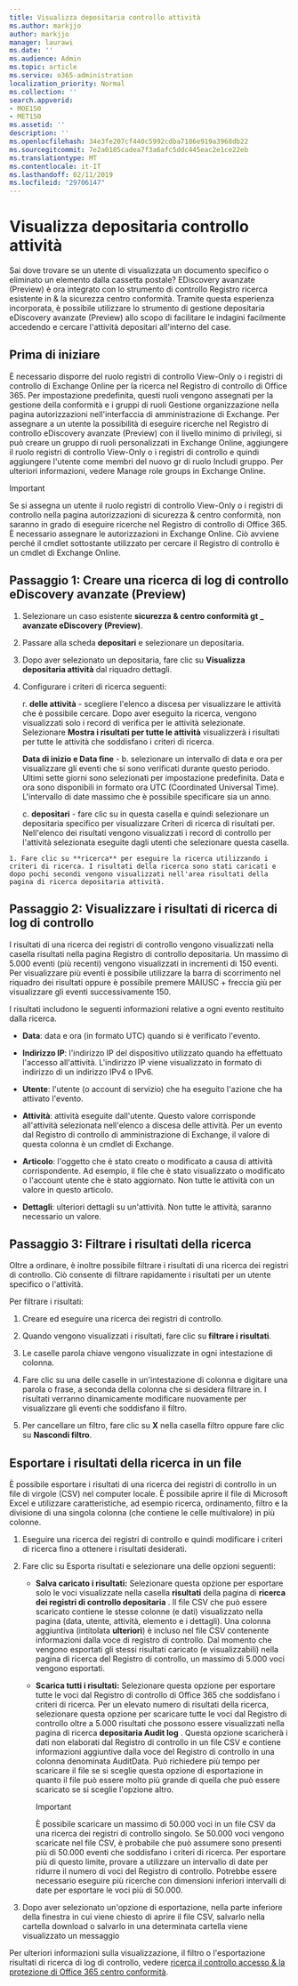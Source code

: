 ```yaml
---
title: Visualizza depositaria controllo attività
ms.author: markjjo
author: markjjo
manager: laurawi
ms.date: ''
ms.audience: Admin
ms.topic: article
ms.service: o365-administration
localization_priority: Normal
ms.collection: ''
search.appverid:
- MOE150
- MET150
ms.assetid: ''
description: ''
ms.openlocfilehash: 34e3fe207cf440c5992cdba7186e919a3968db22
ms.sourcegitcommit: 7e2a0185cadea7f3a6afc5ddc445eac2e1ce22eb
ms.translationtype: MT
ms.contentlocale: it-IT
ms.lasthandoff: 02/11/2019
ms.locfileid: "29706147"
---
```

# <a name="view-custodian-audit-activity"></a>Visualizza depositaria controllo attività

Sai dove trovare se un utente di visualizzata un documento specifico o eliminato un elemento dalla cassetta postale? EDiscovery avanzate (Preview) è ora integrato con lo strumento di controllo Registro ricerca esistente in & la sicurezza centro conformità. Tramite questa esperienza incorporata, è possibile utilizzare lo strumento di gestione depositaria eDiscovery avanzate (Preview) allo scopo di facilitare le indagini facilmente accedendo e cercare l'attività depositari all'interno del case.

## <a name="before-you-begin"></a>Prima di iniziare

È necessario disporre del ruolo registri di controllo View-Only o i registri di controllo di Exchange Online per la ricerca nel Registro di controllo di Office 365. Per impostazione predefinita, questi ruoli vengono assegnati per la gestione della conformità e i gruppi di ruoli Gestione organizzazione nella pagina autorizzazioni nell'interfaccia di amministrazione di Exchange. Per assegnare a un utente la possibilità di eseguire ricerche nel Registro di controllo eDiscovery avanzate (Preview) con il livello minimo di privilegi, si può creare un gruppo di ruoli personalizzati in Exchange Online, aggiungere il ruolo registri di controllo View-Only o i registri di controllo e quindi aggiungere l'utente come membri del nuovo gr di ruolo Includi gruppo. Per ulteriori informazioni, vedere Manage role groups in Exchange Online.

> [!IMPORTANT]
> Se si assegna un utente il ruolo registri di controllo View-Only o i registri di controllo nella pagina autorizzazioni di sicurezza & centro conformità, non saranno in grado di eseguire ricerche nel Registro di controllo di Office 365. È necessario assegnare le autorizzazioni in Exchange Online. Ciò avviene perché il cmdlet sottostante utilizzato per cercare il Registro di controllo è un cmdlet di Exchange Online.

## <a name="step-1-create-an-advanced-ediscovery-preview-audit-log-search"></a>Passaggio 1: Creare una ricerca di log di controllo eDiscovery avanzate (Preview)

   1. Selezionare un caso esistente **sicurezza & centro conformità gt _ avanzate eDiscovery (Preview)**.
   
   2. Passare alla scheda **depositari** e selezionare un depositaria.
   
   3. Dopo aver selezionato un depositaria, fare clic su **Visualizza depositaria attività** dal riquadro dettagli.
   
   4. Configurare i criteri di ricerca seguenti:
      
      r. **delle attività** - scegliere l'elenco a discesa per visualizzare le attività che è possibile cercare. Dopo aver eseguito la ricerca, vengono visualizzati solo i record di verifica per le attività selezionate. Selezionare **Mostra i risultati per tutte le attività** visualizzerà i risultati per tutte le attività che soddisfano i criteri di ricerca.
      
      **Data di inizio e Data fine** - b. selezionare un intervallo di data e ora per visualizzare gli eventi che si sono verificati durante questo periodo. Ultimi sette giorni sono selezionati per impostazione predefinita. Data e ora sono disponibili in formato ora UTC (Coordinated Universal Time). L'intervallo di date massimo che è possibile specificare sia un anno.
      
      c. **depositari** - fare clic su in questa casella e quindi selezionare un depositaria specifico per visualizzare Criteri di ricerca di risultati per. Nell'elenco dei risultati vengono visualizzati i record di controllo per l'attività selezionata eseguite dagli utenti che selezionare questa casella.
    
    1. Fare clic su **ricerca** per eseguire la ricerca utilizzando i criteri di ricerca. I risultati della ricerca sono stati caricati e dopo pochi secondi vengono visualizzati nell'area risultati della pagina di ricerca depositaria attività. 

## <a name="step-2-view-the-audit-log-search-results"></a>Passaggio 2: Visualizzare i risultati di ricerca di log di controllo

I risultati di una ricerca dei registri di controllo vengono visualizzati nella casella risultati nella pagina Registro di controllo depositaria. Un massimo di 5.000 eventi (più recenti) vengono visualizzati in incrementi di 150 eventi. Per visualizzare più eventi è possibile utilizzare la barra di scorrimento nel riquadro dei risultati oppure è possibile premere MAIUSC + freccia giù per visualizzare gli eventi successivamente 150.

I risultati includono le seguenti informazioni relative a ogni evento restituito dalla ricerca.
- **Data**: data e ora (in formato UTC) quando si è verificato l'evento.

- **Indirizzo IP**: l'indirizzo IP del dispositivo utilizzato quando ha effettuato l'accesso all'attività. L'indirizzo IP viene visualizzato in formato di indirizzo di un indirizzo IPv4 o IPv6.

- **Utente**: l'utente (o account di servizio) che ha eseguito l'azione che ha attivato l'evento.

- **Attività**: attività eseguite dall'utente. Questo valore corrisponde all'attività selezionata nell'elenco a discesa delle attività. Per un evento dal Registro di controllo di amministrazione di Exchange, il valore di questa colonna è un cmdlet di Exchange.

- **Articolo**: l'oggetto che è stato creato o modificato a causa di attività corrispondente. Ad esempio, il file che è stato visualizzato o modificato o l'account utente che è stato aggiornato. Non tutte le attività con un valore in questo articolo.

- **Dettagli**: ulteriori dettagli su un'attività. Non tutte le attività, saranno necessario un valore.

## <a name="step-3-filter-the-search-results"></a>Passaggio 3: Filtrare i risultati della ricerca

Oltre a ordinare, è inoltre possibile filtrare i risultati di una ricerca dei registri di controllo. Ciò consente di filtrare rapidamente i risultati per un utente specifico o l'attività. 

Per filtrare i risultati:

 1. Creare ed eseguire una ricerca dei registri di controllo.
  
2. Quando vengono visualizzati i risultati, fare clic su **filtrare i risultati**.
 
3. Le caselle parola chiave vengono visualizzate in ogni intestazione di colonna.
  
4. Fare clic su una delle caselle in un'intestazione di colonna e digitare una parola o frase, a seconda della colonna che si desidera filtrare in. I risultati verranno dinamicamente modificare nuovamente per visualizzare gli eventi che soddisfano il filtro.
  
5. Per cancellare un filtro, fare clic su **X** nella casella filtro oppure fare clic su **Nascondi filtro**.

## <a name="export-the-search-results-to-a-file"></a>Esportare i risultati della ricerca in un file

È possibile esportare i risultati di una ricerca dei registri di controllo in un file di virgole (CSV) nel computer locale. È possibile aprire il file di Microsoft Excel e utilizzare caratteristiche, ad esempio ricerca, ordinamento, filtro e la divisione di una singola colonna (che contiene le celle multivalore) in più colonne.

1. Eseguire una ricerca dei registri di controllo e quindi modificare i criteri di ricerca fino a ottenere i risultati desiderati.
  
2. Fare clic su Esporta risultati e selezionare una delle opzioni seguenti:

    - **Salva caricato i risultati:** Selezionare questa opzione per esportare solo le voci visualizzate nella casella **risultati** della pagina di **ricerca dei registri di controllo depositaria** . Il file CSV che può essere scaricato contiene le stesse colonne (e dati) visualizzato nella pagina (data, utente, attività, elemento e i dettagli). Una colonna aggiuntiva (intitolata **ulteriori**) è incluso nel file CSV contenente informazioni dalla voce di registro di controllo. Dal momento che vengono esportati gli stessi risultati caricato (e visualizzabili) nella pagina di ricerca del Registro di controllo, un massimo di 5.000 voci vengono esportati.
        
    - **Scarica tutti i risultati:** Selezionare questa opzione per esportare tutte le voci dal Registro di controllo di Office 365 che soddisfano i criteri di ricerca. Per un elevato numero di risultati della ricerca, selezionare questa opzione per scaricare tutte le voci dal Registro di controllo oltre a 5.000 risultati che possono essere visualizzati nella pagina di ricerca **depositaria Audit log** . Questa opzione scaricherà i dati non elaborati dal Registro di controllo in un file CSV e contiene informazioni aggiuntive dalla voce del Registro di controllo in una colonna denominata AuditData. Può richiedere più tempo per scaricare il file se si sceglie questa opzione di esportazione in quanto il file può essere molto più grande di quella che può essere scaricato se si sceglie l'opzione altro.
    
      > [!IMPORTANT]
      > È possibile scaricare un massimo di 50.000 voci in un file CSV da una ricerca dei registri di controllo singolo. Se 50.000 voci vengono scaricate nel file CSV, è probabile che può assumere sono presenti più di 50.000 eventi che soddisfano i criteri di ricerca. Per esportare più di questo limite, provare a utilizzare un intervallo di date per ridurre il numero di voci del Registro di controllo. Potrebbe essere necessario eseguire più ricerche con dimensioni inferiori intervalli di date per esportare le voci più di 50.000.
        

3. Dopo aver selezionato un'opzione di esportazione, nella parte inferiore della finestra in cui viene chiesto di aprire il file CSV, salvarlo nella cartella download o salvarlo in una determinata cartella viene visualizzato un messaggio

Per ulteriori informazioni sulla visualizzazione, il filtro o l'esportazione risultati di ricerca di log di controllo, vedere [ricerca il controllo accesso & la protezione di Office 365 centro conformità](../search-the-audit-log-in-security-and-compliance.md).